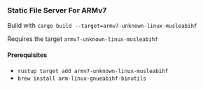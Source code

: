 ### Static File Server For ARMv7

Build with `cargo build --target=armv7-unknown-linux-musleabihf`

Requires the target `armv7-unknown-linux-musleabihf`

#### Prerequisites

- `rustup target add armv7-unknown-linux-musleabihf`
- `brew install arm-linux-gnueabihf-binutils`
